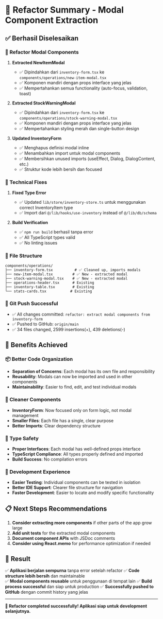 # 🎉 Refactor Summary - Modal Component Extraction

## ✅ Berhasil Diselesaikan

### 🔧 **Refactor Modal Components**
1. **Extracted NewItemModal**
   - ✅ Dipindahkan dari `inventory-form.tsx` ke `components/operations/new-item-modal.tsx`
   - ✅ Komponen mandiri dengan props interface yang jelas
   - ✅ Mempertahankan semua functionality (auto-focus, validation, toast)

2. **Extracted StockWarningModal**
   - ✅ Dipindahkan dari `inventory-form.tsx` ke `components/operations/stock-warning-modal.tsx`
   - ✅ Komponen mandiri dengan props interface yang jelas
   - ✅ Mempertahankan styling merah dan single-button design

3. **Updated InventoryForm**
   - ✅ Menghapus definisi modal inline
   - ✅ Menambahkan import untuk modal components
   - ✅ Membersihkan unused imports (useEffect, Dialog, DialogContent, etc.)
   - ✅ Struktur kode lebih bersih dan focused

### 🔧 **Technical Fixes**
1. **Fixed Type Error**
   - ✅ Updated `lib/store/inventory-store.ts` untuk menggunakan correct InventoryItem type
   - ✅ Import dari `@/lib/hooks/use-inventory` instead of `@/lib/db/schema`

2. **Build Verification**
   - ✅ `npm run build` berhasil tanpa error
   - ✅ All TypeScript types valid
   - ✅ No linting issues

### 📁 **File Structure**
```
components/operations/
├── inventory-form.tsx          # ✅ Cleaned up, imports modals
├── new-item-modal.tsx         # ✅ New - extracted modal
├── stock-warning-modal.tsx    # ✅ New - extracted modal
├── operations-header.tsx      # Existing
├── inventory-table.tsx        # Existing
└── stats-cards.tsx           # Existing
```

### 🚀 **Git Push Successful**
- ✅ All changes committed: `refactor: extract modal components from inventory-form`
- ✅ Pushed to GitHub: `origin/main`
- ✅ 34 files changed, 2599 insertions(+), 439 deletions(-)

## 🎯 **Benefits Achieved**

### 📦 **Better Code Organization**
- **Separation of Concerns**: Each modal has its own file and responsibility
- **Reusability**: Modals can now be imported and used in other components
- **Maintainability**: Easier to find, edit, and test individual modals

### 🧹 **Cleaner Components**
- **InventoryForm**: Now focused only on form logic, not modal management
- **Smaller Files**: Each file has a single, clear purpose
- **Better Imports**: Clear dependency structure

### 🔧 **Type Safety**
- **Proper Interfaces**: Each modal has well-defined props interface
- **TypeScript Compliance**: All types properly defined and imported
- **Build Success**: No compilation errors

### 🚀 **Development Experience**
- **Easier Testing**: Individual components can be tested in isolation
- **Better IDE Support**: Clearer file structure for navigation
- **Faster Development**: Easier to locate and modify specific functionality

## 📋 **Next Steps Recommendations**

1. **Consider extracting more components** if other parts of the app grow large
2. **Add unit tests** for the extracted modal components
3. **Document component APIs** with JSDoc comments
4. **Consider using React.memo** for performance optimization if needed

## 🎉 **Result**

✅ **Aplikasi berjalan sempurna** tanpa error setelah refactor
✅ **Code structure lebih bersih** dan maintainable  
✅ **Modal components reusable** untuk penggunaan di tempat lain
✅ **Build process successful** dan siap untuk production
✅ **Successfully pushed to GitHub** dengan commit history yang jelas

---

**🚀 Refactor completed successfully! Aplikasi siap untuk development selanjutnya.**